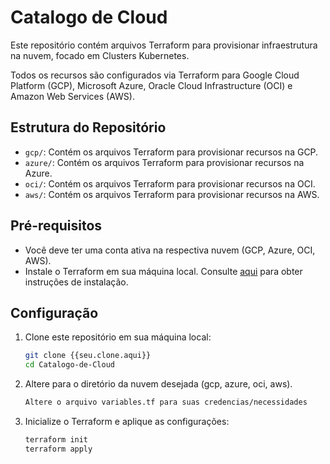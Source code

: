 # Catalogo de Cloud
Este repositório contém arquivos Terraform para provisionar infraestrutura na nuvem, focado em Clusters Kubernetes. 

Todos os recursos são configurados via Terraform para Google Cloud Platform (GCP), Microsoft Azure, Oracle Cloud Infrastructure (OCI) e Amazon Web Services (AWS).

## Estrutura do Repositório

- `gcp/`: Contém os arquivos Terraform para provisionar recursos na GCP.
- `azure/`: Contém os arquivos Terraform para provisionar recursos na Azure.
- `oci/`: Contém os arquivos Terraform para provisionar recursos na OCI.
- `aws/`: Contém os arquivos Terraform para provisionar recursos na AWS.

## Pré-requisitos

- Você deve ter uma conta ativa na respectiva nuvem (GCP, Azure, OCI, AWS).
- Instale o Terraform em sua máquina local. Consulte [aqui](https://learn.hashicorp.com/tutorials/terraform/install-cli) para obter instruções de instalação.

## Configuração

1. Clone este repositório em sua máquina local:

   ```bash
   git clone {{seu.clone.aqui}}
   cd Catalogo-de-Cloud
2. Altere para o diretório da nuvem desejada (gcp, azure, oci, aws).
   ```bash
   Altere o arquivo variables.tf para suas credencias/necessidades

3. Inicialize o Terraform e aplique as configurações:
   ```bash
   terraform init
   terraform apply


